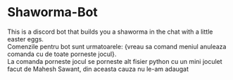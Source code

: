 # Shaworma-Bot
This is a discord bot that builds you a shaworma in the chat with a little easter eggs.  
Comenzile pentru bot sunt urmatoarele:
  {vreau sa comand
  meniul
  anuleaza comanda
  cu de toate
  porneste jocul}.  
La comanda porneste jocul se porneste alt fisier python cu un mini joculet facut de Mahesh Sawant, din aceasta cauza nu le-am adaugat

